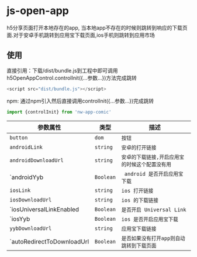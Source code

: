 # js-open-app
h5分享页面打开本地存在的app,
当本地app不存在的时候则跳转到响应的下载页面.对于安卓手机跳转到应用宝下载页面,ios手机则跳转到应用市场
## 使用
直接引用：下载/dist/bundle.js到工程中即可调用h5OpenAppControl.controlInit({...参数...})方法完成跳转<br>
```javascript
<script src="dist/bundle.js"></script>
```
npm: 通过npm引入然后直接调用controlInit({...参数...})完成跳转

```javascript 
import {controlInit} from 'nw-app-comic'

```
| 参数属性 | 类型 | 描述 |
| --- | --- | --- |
| `button` | `dom` | `按钮` |
| `androidLink` | `string` | `安卓的打开链接` |
| `androidDownloadUrl` | `string` | `安卓的下载链接,开启应用宝的时候这个配置没有用` |
| `androidYyb| `Boolean` | ` android 是否开启应用宝下载` |
| `iosLink` | `string` | `ios 打开链接` |
| `iosDownloadUrl` | `string` | `ios 的下载链接` |
| `iosUniversalLinkEnabled| `Boolean` | `是否开启 Universal Link` |
| `iosYyb| `Boolean` | `ios 是否开启应用宝下载` |
| `yybDownloadUrl` | `string` | `应用宝下载链接` |
| `autoRedirectToDownloadUrl| `Boolean` | `是否如果没有打开app则自动跳转到下载页面` |
